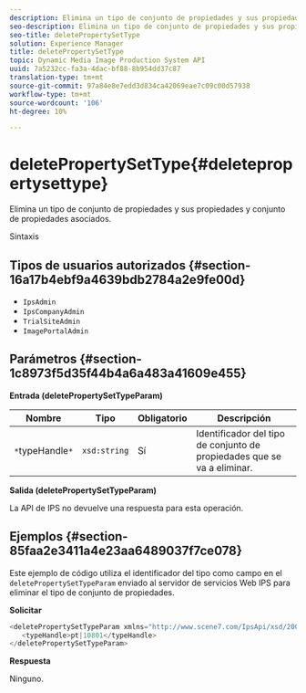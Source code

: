 ```yaml
---
description: Elimina un tipo de conjunto de propiedades y sus propiedades y conjunto de propiedades asociados.
seo-description: Elimina un tipo de conjunto de propiedades y sus propiedades y conjunto de propiedades asociados.
seo-title: deletePropertySetType
solution: Experience Manager
title: deletePropertySetType
topic: Dynamic Media Image Production System API
uuid: 7a5232cc-fa3a-4dac-bf88-8b954dd37c87
translation-type: tm+mt
source-git-commit: 97a84e8e7edd3d834ca42069eae7c09c00d57938
workflow-type: tm+mt
source-wordcount: '106'
ht-degree: 10%

---
```



# deletePropertySetType{#deletepropertysettype}

Elimina un tipo de conjunto de propiedades y sus propiedades y conjunto de propiedades asociados.

Sintaxis

## Tipos de usuarios autorizados {#section-16a17b4ebf9a4639bdb2784a2e9fe00d}

* `IpsAdmin`
* `IpsCompanyAdmin`
* `TrialSiteAdmin`
* `ImagePortalAdmin`

## Parámetros {#section-1c8973f5d35f44b4a6a483a41609e455}

**Entrada (deletePropertySetTypeParam)**

| Nombre | Tipo | Obligatorio | Descripción |
|---|---|---|---|
| `*`typeHandle`*` | `xsd:string` | Sí | Identificador del tipo de conjunto de propiedades que se va a eliminar. |

**Salida (deletePropertySetTypeParam)**

La API de IPS no devuelve una respuesta para esta operación.

## Ejemplos {#section-85faa2e3411a4e23aa6489037f7ce078}

Este ejemplo de código utiliza el identificador del tipo como campo en el `deletePropertySetTypeParam` enviado al servidor de servicios Web IPS para eliminar el tipo de conjunto de propiedades.

**Solicitar**

```java
<deletePropertySetTypeParam xmlns="http://www.scene7.com/IpsApi/xsd/2008-01-15">
   <typeHandle>pt|10801</typeHandle>
</deletePropertySetTypeParam>
```

**Respuesta**

Ninguno.
